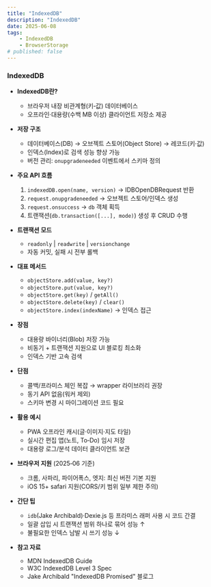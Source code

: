 ```yaml
---
title: "IndexedDB"
description: "IndexedDB"
date: 2025-06-08
tags:
    - IndexedDB
    - BrowserStorage
# published: false
---
```


### IndexedDB

* **IndexedDB란?**

  * 브라우저 내장 비관계형(키‑값) 데이터베이스
  * 오프라인·대용량(수백 MB 이상) 클라이언트 저장소 제공

* **저장 구조**

  * 데이터베이스(DB) → 오브젝트 스토어(Object Store) → 레코드(키·값)
  * 인덱스(Index)로 검색 성능 향상 가능
  * 버전 관리: `onupgradeneeded` 이벤트에서 스키마 정의

* **주요 API 흐름**

  1. `indexedDB.open(name, version)` → IDBOpenDBRequest 반환
  2. `request.onupgradeneeded` → 오브젝트 스토어/인덱스 생성
  3. `request.onsuccess` → `db` 객체 획득
  4. 트랜잭션(`db.transaction([...], mode)`) 생성 후 CRUD 수행

* **트랜잭션 모드**

  * `readonly` | `readwrite` | `versionchange`
  * 자동 커밋, 실패 시 전부 롤백

* **대표 메서드**

  * `objectStore.add(value, key?)`
  * `objectStore.put(value, key?)`
  * `objectStore.get(key)` / `getAll()`
  * `objectStore.delete(key)` / `clear()`
  * `objectStore.index(indexName)` → 인덱스 접근

* **장점**

  * 대용량 바이너리(Blob) 저장 가능
  * 비동기 + 트랜잭션 지원으로 UI 블로킹 최소화
  * 인덱스 기반 고속 검색

* **단점**

  * 콜백/프라미스 체인 복잡 → wrapper 라이브러리 권장
  * 동기 API 없음(워커 제외)
  * 스키마 변경 시 마이그레이션 코드 필요

* **활용 예시**

  * PWA 오프라인 캐시(글·이미지·지도 타일)
  * 실시간 편집 앱(노트, To‑Do) 임시 저장
  * 대용량 로그/분석 데이터 클라이언트 보관

* **브라우저 지원** (2025‑06 기준)

  * 크롬, 사파리, 파이어폭스, 엣지: 최신 버전 기본 지원
  * iOS 15+ safari 지원(CORS/키 범위 일부 제한 주의)

* **간단 팁**

  * `idb`(Jake Archibald)·Dexie.js 등 프라미스 래퍼 사용 시 코드 간결
  * 일괄 삽입 시 트랜잭션 범위 하나로 묶어 성능 ↑
  * 불필요한 인덱스 남발 시 쓰기 성능 ↓

* **참고 자료**

  * MDN IndexedDB Guide
  * W3C IndexedDB Level 3 Spec
  * Jake Archibald "IndexedDB Promised" 블로그
